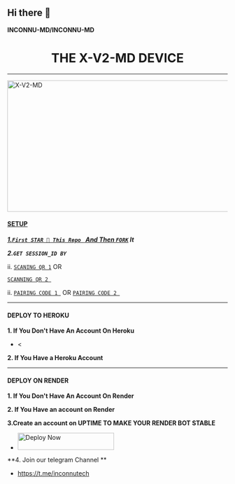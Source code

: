 ## Hi there 👋

**INCONNU-MD/INCONNU-MD**

<h1 align="center"> THE X-V2-MD DEVICE </h1>
<p align="center">  
  
***
  
<a href="https://github.com/Darkside-Md?tab=followers">
  </p>
    <img alt="X-V2-MD" width="700" height="300" src="![Screenshot_20240811-154120](https://github.com/user-attachments/assets/74dfab25-3e40-4b6d-95e3-32c7877875cd)
">
<p align="center">
<p align="center">
<a 
<p/>
<p align="center">
<a href="https://whatsapp.com/channel/0029VagRTIL35fLznbNoaV21"

***

#### SETUP 

***1.`First STAR 🌟 This Repo ` And Then [`FORK`](https://github.com/INCONNU-MD) It***

***2.`GET SESSION_ID BY`***

ii. [`SCANING QR 1`]( ) OR

 [`SCANNING QR 2 `]( )

ii. [`PAIRING CODE 1 `]( ) OR [`PAIRING CODE 2 `]( )


***

#### DEPLOY TO HEROKU 
**1. If You Don't Have An Account On Heroku**
- <

**2. If You Have a Heroku Account**


***

#### DEPLOY ON RENDER 
**1. If You Don't Have An Account On Render**

**2. If You Have an account on Render**


**3.Create an account on UPTIME TO MAKE YOUR RENDER BOT STABLE**
- <a href="https://uptimerobot.com"><img title="Deploy Now" src="https://img.shields.io/badge/CREATE NOW-h?color=red&style=for-the-badge&logo=msi" width="220" height="38.45"/></a></p>

**4. Join our telegram Channel **
- <https://t.me/inconnutech>
